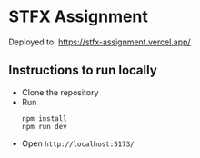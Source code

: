 # STFX Assignment

Deployed to:
https://stfx-assignment.vercel.app/

## Instructions to run locally

- Clone the repository
- Run
  ```
  npm install
  npm run dev
  ```
- Open `http://localhost:5173/`
